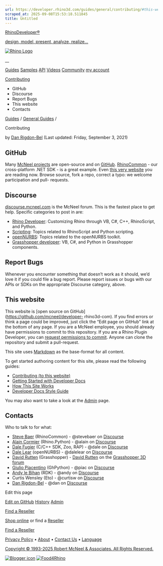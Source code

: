 ```yaml
---
url: https://developer.rhino3d.com/guides/general/contributing/#this-website
scraped_at: 2025-09-08T15:53:18.511845
title: Untitled
---
```


[RhinoDeveloper®](/)

[design, model, present, analyze, realize...](/)

[![Rhino Logo](https://developer.rhino3d.com/images/rhinodevlogo.png)](/)

__

[Guides](https://developer.rhino3d.com/guides)
[Samples](https://developer.rhino3d.com/samples)
[API](https://developer.rhino3d.com/api)
[Videos](https://developer.rhino3d.com/videos)
[Community](https://discourse.mcneel.com/c/rhino-developer) [my account
](https://www.rhino3d.com/my-account/ "Manage your account, licenses, and
teams")

[Contributing](https://developer.rhino3d.com/guides/general/contributing/)

  * GitHub
  * Discourse
  * Report Bugs
  * This website
  * Contacts

[Guides](https://developer.rhino3d.com/en/guides/) / [General
Guides](https://developer.rhino3d.com/en/guides/general/) /

Contributing

by [Dan Rigdon-Bel](https://discourse.mcneel.com/u/dan/) (Last updated:
Friday, September 3, 2021)

## GitHub

Many [McNeel projects](http://github.com/mcneel) are open-source and on
[GitHub](http://github.com/).
[RhinoCommon](https://github.com/mcneel/rhinocommon) \- our cross-platform
.NET SDK - is a great example. Even [this very
website](https://github.com/mcneel/developer-rhino3d-com) you are reading now.
Browse source, fork a repo, correct a typo: we welcome participation and pull-
requests.

## Discourse

[discourse.mcneel.com](http://discourse.mcneel.com) is the McNeel forum. This
is the fastest place to get help. Specific categories to post in are:

  * [Rhino Developer](http://discourse.mcneel.com/c/rhino-developer): Customizing Rhino through VB, C#, C++, RhinoScript, and Python.
  * [Scripting](http://discourse.mcneel.com/c/scripting): Topics related to RhinoScript and Python scripting.
  * [openNURBS](http://discourse.mcneel.com/c/opennurbs): Topics related to the openNURBS toolkit.
  * [Grasshopper developer](http://discourse.mcneel.com/c/grasshopper-developer): VB, C#, and Python in Grasshopper components.

## Report Bugs

Whenever you encounter something that doesn’t work as it should, we’d love it
if you could file a bug report. Please report issues or bugs with our APIs or
SDKs on the appropriate Discourse category, above.

## This website

This website is [open source on GitHub](https://github.com/mcneel/developer-
rhino3d-com). If you find errors or think a page could be improved, just click
the “Edit page on GitHub” link at the bottom of any page. If you are a McNeel
employee, you should already have permissions to commit to this repository. If
you are a Rhino Plugin Developer, you can [request permissions to
commit](mailto:steve@mcneel.com). Anyone can clone the repository and submit a
pull-request.

This site uses [Markdown](http://daringfireball.net/projects/markdown/) as the
base-format for all content.

To get started authoring content for this site, please read the following
guides:

  * [Contributing (to this website)](https://github.com/mcneel/developer-rhino3d-com/blob/main/CONTRIBUTING.md)
  * [Getting Started with Developer Docs](https://github.com/mcneel/developer-rhino3d-com/blob/main/README.md)
  * [How This Site Works](https://developer.rhino3d.com/guides/general/how-this-site-works/)
  * [Developer Docs Style Guide](https://developer.rhino3d.com/guides/general/developer-docs-style-guide/)

You may also want to take a look at the
[Admin](https://developer.rhino3d.com/admin/) page.

## Contacts

Who to talk to for what:

  * [Steve Baer](https://developer.rhino3d.com/authors/steve/) (RhinoCommon) - @stevebaer on [Discourse](http://discourse.mcneel.com/c/rhino-developer)
  * [Alain Cormier](https://developer.rhino3d.com/authors/alain/) (Rhino.Python) - @alain on [Discourse](http://discourse.mcneel.com/c/rhino-developer)
  * [Dale Fugier](https://developer.rhino3d.com/authors/dale/) (C/C++ SDK, Zoo, RAP) - @dale on [Discourse](http://discourse.mcneel.com/c/rhino-developer)
  * [Dale Lear](https://developer.rhino3d.com/authors/dalelear/) (openNURBS) - @dalelear on [Discourse](http://discourse.mcneel.com/c/rhino-developer)
  * [David Rutten](https://developer.rhino3d.com/authors/david/) (Grasshopper) - [David Rutten](http://www.grasshopper3d.com/profile/DavidRutten) on the [Grasshopper 3D forum](http://www.grasshopper3d.com)
  * [Giulio Piacentino](https://developer.rhino3d.com/authors/giulio/) (GhPython) - @piac on [Discourse](http://discourse.mcneel.com/c/rhino-developer)
  * [Andy le Bihan](https://developer.rhino3d.com/authors/andy/) (RDK) - @andy on [Discourse](http://discourse.mcneel.com/c/rhino-developer)
  * Curtis Wensley (Eto) - @curtisw on [Discourse](http://discourse.mcneel.com/c/rhino-developer)
  * [Dan Rigdon-Bel](https://developer.rhino3d.com/authors/dan/) \- @dan on [Discourse](http://discourse.mcneel.com/c/rhino-developer)

Edit this page

[ Edit on
GitHub](https://github.com/mcneel/developer.rhino3d.com/edit/master/content/en/guides/general/contributing/index.md)
[
History](https://github.com/mcneel/developer.rhino3d.com/commits/master/content/en/guides/general/contributing/index.md)
[ Admin](https://developer.rhino3d.com/admin)

[Find a Reseller](https://www.rhino3d.com/sales)

[Shop online](https://www.rhino3d.com/store) or find a
[Reseller](https://www.rhino3d.com/sales)

[Find a Reseller](https://www.rhino3d.com/sales)

[Privacy Policy](https://www.rhino3d.com/privacy) •
[About](https://www.rhino3d.com/mcneel/about) • [Contact
Us](https://www.rhino3d.com/mcneel/contact) • [
Language](https://www.rhino3d.com/language "Change to a different region or
language")

[Copyright © 1993-2025 Robert McNeel & Associates. All Rights
Reserved.](https://www.rhino3d.com/mcneel/about)

[](https://www.facebook.com/McNeelRhinoceros/)
[](https://twitter.com/bobmcneel) [](https://www.linkedin.com/groups/75313/)
[](https://www.youtube.com/user/RhinoGuide/videos) [](https://vimeo.com/rhino)
[![Blogger
icon](https://developer.rhino3d.com/images/blogger.svg)](http://blog.rhino3d.com/)
[![Food4Rhino](https://developer.rhino3d.com/images/f4r_icon_01.svg)](https://www.food4rhino.com)

